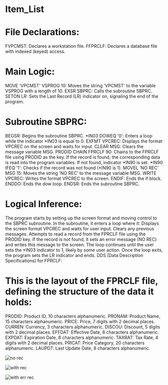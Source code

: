 # Item_List
# File Declarations:
FVPCMST: Declares a workstation file.
FFPRCLF: Declares a database file with indexed (keyed) access.

# Main Logic:
MOVE 'VPCMST' VSPROG 10: Moves the string 'VPCMST' to the variable VSPROG with a length of 10.
EXSR SBPRC: Calls the subroutine SBPRC.
SETON LR: Sets the Last Record (LR) indicator on, signaling the end of the program.

# Subroutine SBPRC:
BEGSR: Begins the subroutine SBPRC.
*IN03 DOWEQ '0': Enters a loop while the indicator *IN03 is equal to 0.
EXFMT VPCREC: Displays the format VPCREC on the screen and waits for input.
CLEAR MSG: Clears the message variable MSG.
PRODID CHAIN FPRCLF 90: Chains to the FPRCLF file using PRODID as the key. If the record is found, the corresponding data is read into the program variables. If not found, indicator *IN90 is set.
*IN90 IFEQ '1': Checks if the record was not found (*IN90 is 1).
MOVEL 'NO REC' MSG 15: Moves the string 'NO REC' to the message variable MSG.
WRITE VPCREC: Writes the format VPCREC to the screen.
ENDIF: Ends the if block.
ENDDO: Ends the dow loop.
ENDSR: Ends the subroutine SBPRC.

# Logical Inference:
The program starts by setting up the screen format and moving control to the SBPRC subroutine.
In the subroutine, it enters a loop where it:
Displays the screen format VPCREC and waits for user input.
Clears any previous messages.
Attempts to read a record from the FPRCLF file using the PRODID key.
If the record is not found, it sets an error message (NO REC) and writes this message to the screen.
The loop continues until the user sets the *IN03 indicator to 1, likely by some user action.
Once the loop exits, the program sets the LR indicator and ends.
DDS (Data Description Specifications) for FPRCLF:

# This is the layout of the FPRCLF file, defining the structure of the data it holds:
PRODID: Product ID, 10 characters alphanumeric.
PRONAM: Product Name, 15 characters alphanumeric.
PRICE: Price, 7 digits with 2 decimal places.
CURREN: Currency, 3 characters alphanumeric.
DISCOU: Discount, 5 digits with 2 decimal places.
EFFDAT: Effective Date, 8 characters alphanumeric.
EXPDAT: Expiration Date, 8 characters alphanumeric.
TAXRAT: Tax Rate, 4 digits with 2 decimal places.
PRICAT: Price Category, 20 characters alphanumeric.
LAUPDT: Last Update Date, 8 characters alphanumeric.

![no rec](https://github.com/user-attachments/assets/7de15ac1-fdc6-4d59-8890-706763457adc)

![with rec](https://github.com/user-attachments/assets/028b4343-9ece-44ed-9667-4eb393b4edfe)

![with err rec](https://github.com/user-attachments/assets/a1437e93-8d0e-48fa-a578-cc32cdd86cb8)

